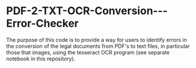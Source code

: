 # PDF-2-TXT-OCR-Conversion---Error-Checker
The purpose of this code is to provide a way for users to identify errors in the conversion of the legal documents  from PDF's to text files, in particular those that images, using the tesseract OCR program (see separate notebook in  this repository).  
